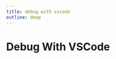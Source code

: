 ```yaml
---
title: debug with vscode
outline: deep
---
```


<Badge type="tip" text="Version: 1.2.5" />

# Debug With VSCode
 
